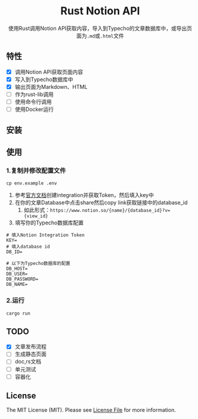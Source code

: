 <div align="center">

# Rust Notion API
使用Rust调用Notion API获取内容，导入到Typecho的文章数据库中，或导出页面为`.md`或`.html`文件

</div>

## 特性
- [x] 调用Notion API获取页面内容
- [x] 写入到Typecho数据库中
- [x] 输出页面为Markdown、HTML
- [ ] 作为rust-lib调用
- [ ] 使用命令行调用
- [ ] 使用Docker运行

## 安装

## 使用
### 1.复制并修改配置文件
```shell
cp env.example .env
```
1. 参考[官方文档](https://developers.notion.com/docs/create-a-notion-integration)创建integration并获取Token，然后填入key中
2. 在你的文章Database中点击share然后copy link获取链接中的database_id
   1. 如此形式：`https://www.notion.so/{name}/{database_id}?v={view_id}`
3. 填写你的Typecho数据库配置
```
# 填入Notion Integration Token
KEY=
# 填入database id
DB_ID=

# 以下为Typecho数据库的配置
DB_HOST=
DB_USER=
DB_PASSWORD=
DB_NAME=
```

### 2.运行
```shell
cargo run
```

## TODO
- [x] 文章发布流程
- [ ] 生成静态页面
- [ ] doc,rs文档
- [ ] 单元测试
- [ ] 容器化

## License
The MIT License (MIT). Please see [License File](LICENSE.md) for more information.
